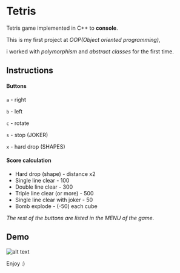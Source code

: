 # Tetris
Tetris game implemented in C++ to **console**.

This is my first project at *OOP(Object oriented programming)*,

i worked with *polymorphism* and *abstract classes* for the first time.

## Instructions

#### Buttons

```a``` - right

```b``` - left

```c``` - rotate

```s``` - stop (JOKER)

```x``` - hard drop (SHAPES)

#### Score calculation

* Hard drop (shape) - distance x2
* Single line clear - 100
* Double line clear - 300
* Triple line clear (or more) - 500
* Single line clear with joker - 50
* Bomb explode - (-50)  each cube

*The rest of the buttons are listed in the MENU of the game.*

## Demo
![alt text](https://github.com/naorbakal/Tetris/blob/master/Tetris.gif)

Enjoy :)

